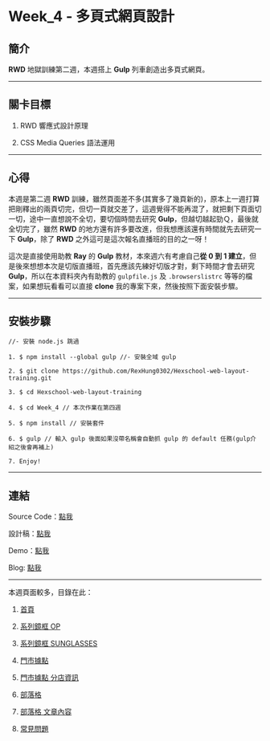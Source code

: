 # Week_4 - 多頁式網頁設計

## 簡介

**RWD** 地獄訓練第二週，本週搭上 **Gulp** 列車創造出多頁式網頁。

---

## 關卡目標

1. RWD 響應式設計原理

2. CSS Media Queries 語法運用

---

## 心得

本週是第二週 **RWD** 訓練，雖然頁面差不多(其實多了幾頁新的)，原本上一週打算把剛釋出的兩頁切完，但切一頁就交差了，這週覺得不能再混了，就把剩下頁面切一切，途中一直想說不全切，要切個時間去研究 **Gulp**，但越切越起勁Ｑ，最後就全切完了，雖然 **RWD** 的地方還有許多要改進，但我想應該還有時間就先去研究一下 **Gulp**，除了 **RWD** 之外這可是這次報名直播班的目的之一呀！

這次是直接使用助教 **Ray** 的 **Gulp** 教材，本來週六有考慮自己**從 0 到 1 建立**，但是後來想想本次是切版直播班，首先應該先練好切版才對，剩下時間才會去研究 **Gulp**，所以在本資料夾內有助教的 `gulpfile.js` 及 `.browserslistrc` 等等的檔案，如果想玩看看可以直接 **clone** 我的專案下來，然後按照下面安裝步驟。

---

## 安裝步驟

```
//- 安裝 node.js 跳過

1. $ npm install --global gulp //- 安裝全域 gulp

2. $ git clone https://github.com/RexHung0302/Hexschool-web-layout-training.git

3. $ cd Hexschool-web-layout-training 

4. $ cd Week_4 // 本次作業在第四週

5. $ npm install // 安裝套件

6. $ gulp // 輸入 gulp 後面如果沒帶名稱會自動抓 gulp 的 default 任務(gulp介紹之後會再補上)

7. Enjoy!

```

---

## 連結

Source Code：[點我](https://github.com/RexHung0302/Hexschool-web-layout-training/tree/master/Week_4)

設計稿：[點我](https://xd.adobe.com/view/8e014262-a911-458f-7b23-71a7fe4819c6-f830/grid)

Demo：[點我](https://rexhung0302.github.io/Hexschool-web-layout-training/Week_4/dist/index.html)

Blog: [點我](#)

---

本週頁面較多，目錄在此：

1. [首頁](https://rexhung0302.github.io/Hexschool-web-layout-training/Week_4/dist/index.html)

2. [系列鏡框 OP](https://rexhung0302.github.io/Hexschool-web-layout-training/Week_4/dist/product-op.html)

3. [系列鏡框 SUNGLASSES](https://rexhung0302.github.io/Hexschool-web-layout-training/Week_4/dist/product-sunglasses.html)

4. [門市據點](https://rexhung0302.github.io/Hexschool-web-layout-training/Week_4/dist/location.html)

5. [門市據點 分店資訊](https://rexhung0302.github.io/Hexschool-web-layout-training/Week_4/dist/location-detail.html)

6. [部落格](https://rexhung0302.github.io/Hexschool-web-layout-training/Week_4/dist/blog.html)

7. [部落格 文章內容](https://rexhung0302.github.io/Hexschool-web-layout-training/Week_4/dist/blog-detail.html)

8. [常見問題](https://rexhung0302.github.io/Hexschool-web-layout-training/Week_4/dist/FAQ.html)
